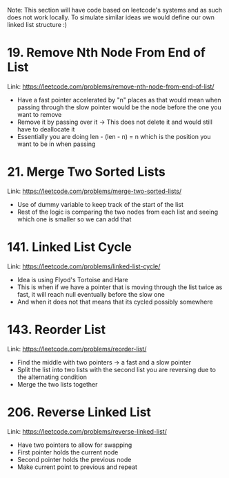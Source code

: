 Note: This section will have code based on leetcode's systems and as such does not work locally. To simulate similar ideas we would define our own linked list structure :)

# 19. Remove Nth Node From End of List

Link: https://leetcode.com/problems/remove-nth-node-from-end-of-list/

- Have a fast pointer accelerated by "n" places as that would mean when passing through the slow pointer would be the node before the one you want to remove
- Remove it by passing over it -> This does not delete it and would still have to deallocate it
- Essentially you are doing len - (len - n) = n which is the position you want to be in when passing

# 21. Merge Two Sorted Lists

Link: https://leetcode.com/problems/merge-two-sorted-lists/

- Use of dummy variable to keep track of the start of the list
- Rest of the logic is comparing the two nodes from each list and seeing which one is smaller so we can add that

# 141. Linked List Cycle

Link: https://leetcode.com/problems/linked-list-cycle/

- Idea is using Flyod's Tortoise and Hare
- This is when if we have a pointer that is moving through the list twice as fast, it will reach null eventually before the slow one
- And when it does not that means that its cycled possibly somewhere

# 143. Reorder List

Link: https://leetcode.com/problems/reorder-list/

- Find the middle with two pointers -> a fast and a slow pointer
- Split the list into two lists with the second list you are reversing due to the alternating condition
- Merge the two lists together

# 206. Reverse Linked List

Link: https://leetcode.com/problems/reverse-linked-list/

- Have two pointers to allow for swapping
- First pointer holds the current node
- Second pointer holds the previous node
- Make current point to previous and repeat
